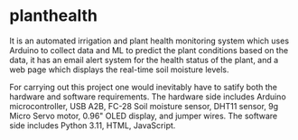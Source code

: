 # planthealth
 It is an automated irrigation and plant health monitoring system which uses Arduino to collect data and ML to predict the plant conditions based on the data, it has an email alert system for the health status of the plant, and a web page which displays the real-time soil moisture levels. 

 For carrying out this project one would inevitably have to satify both the hardware and software requirements. The hardware side includes Arduino microcontroller, USB A2B, FC-28 Soil moisture sensor, DHT11 sensor, 9g Micro Servo motor, 0.96" OLED display, and jumper wires. The software side includes Python 3.11, HTML, JavaScript. 

